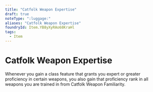 ```yaml
---
title: "Catfolk Weapon Expertise"
draft: true
noteType: ":luggage:"
aliases: "Catfolk Weapon Expertise"
foundryId: Item.YB8yXyRAo68KraHl
tags:
  - Item
---
```


# Catfolk Weapon Expertise

Whenever you gain a class feature that grants you expert or greater proficiency in certain weapons, you also gain that proficiency rank in all weapons you are trained in from Catfolk Weapon Familiarity.
